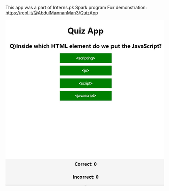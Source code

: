 This app was a part of Interns.pk Spark program 
For demonstration: https://repl.it/@AbdulMannanMan3/QuizApp

![QuizApp](p1.JPG)
